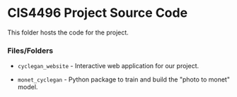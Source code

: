 # CIS4496 Project Source Code

This folder hosts the code for the project.

### Files/Folders

- `cyclegan_website` - Interactive web application for our project.

- `monet_cyclegan` - Python package to train and build the "photo to monet" model.
